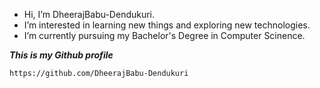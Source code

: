 -  Hi, I’m DheerajBabu-Dendukuri.
-  I’m interested in learning new things and exploring new technologies.
-  I’m currently pursuing my Bachelor's Degree in Computer Scinence.

  ***This is my Github profile***

    https://github.com/DheerajBabu-Dendukuri

<!---
DheerajBabu-Dendukuri/DheerajBabu-Dendukuri is a ✨ special ✨ repository because its `README.md` (this file) appears on your GitHub profile.
You can click the Preview link to take a look at your changes.
--->
